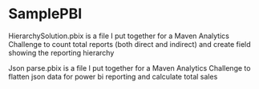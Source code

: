 # SamplePBI
HierarchySolution.pbix is a file I put together for a Maven Analytics Challenge to count total reports (both direct and indirect) and create field showing the reporting hierarchy

Json parse.pbix is a file I put together for a Maven Analytics Challenge to flatten json data for power bi reporting and calculate total sales
